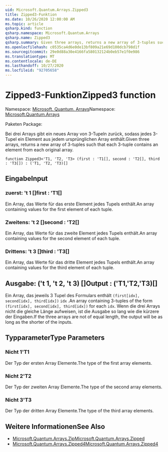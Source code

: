 ```yaml
---
uid: Microsoft.Quantum.Arrays.Zipped3
title: Zipped3-Funktion
ms.date: 10/26/2020 12:00:00 AM
ms.topic: article
qsharp.kind: function
qsharp.namespace: Microsoft.Quantum.Arrays
qsharp.name: Zipped3
qsharp.summary: Given three arrays, returns a new array of 3-tuples such that each 3-tuple contains an element from each original array.
ms.openlocfilehash: c0535ca4d6e0de13bf809a21e69d100dcb798d1f
ms.sourcegitcommit: 29e0d88a30e4166fa580132124b0eb57e1f0e986
ms.translationtype: MT
ms.contentlocale: de-DE
ms.lasthandoff: 10/27/2020
ms.locfileid: "92705658"
---
```

# <a name="zipped3-function"></a><span data-ttu-id="3754a-102">Zipped3-Funktion</span><span class="sxs-lookup"><span data-stu-id="3754a-102">Zipped3 function</span></span>

<span data-ttu-id="3754a-103">Namespace: [Microsoft. Quantum. Arrays](xref:Microsoft.Quantum.Arrays)</span><span class="sxs-lookup"><span data-stu-id="3754a-103">Namespace: [Microsoft.Quantum.Arrays](xref:Microsoft.Quantum.Arrays)</span></span>

<span data-ttu-id="3754a-104">Paketen [](https://nuget.org/packages/)</span><span class="sxs-lookup"><span data-stu-id="3754a-104">Package: [](https://nuget.org/packages/)</span></span>


<span data-ttu-id="3754a-105">Bei drei Arrays gibt ein neues Array von 3-Tupeln zurück, sodass jedes 3-Tupel ein Element aus jedem ursprünglichen Array enthält.</span><span class="sxs-lookup"><span data-stu-id="3754a-105">Given three arrays, returns a new array of 3-tuples such that each 3-tuple contains an element from each original array.</span></span>

```qsharp
function Zipped3<'T1, 'T2, 'T3> (first : 'T1[], second : 'T2[], third : 'T3[]) : ('T1, 'T2, 'T3)[]
```


## <a name="input"></a><span data-ttu-id="3754a-106">Eingabe</span><span class="sxs-lookup"><span data-stu-id="3754a-106">Input</span></span>

### <a name="first--t1"></a><span data-ttu-id="3754a-107">zuerst: 't 1 []</span><span class="sxs-lookup"><span data-stu-id="3754a-107">first : 'T1[]</span></span>

<span data-ttu-id="3754a-108">Ein Array, das Werte für das erste Element jedes Tupels enthält.</span><span class="sxs-lookup"><span data-stu-id="3754a-108">An array containing values for the first element of each tuple.</span></span>


### <a name="second--t2"></a><span data-ttu-id="3754a-109">Zweitens: 't 2 []</span><span class="sxs-lookup"><span data-stu-id="3754a-109">second : 'T2[]</span></span>

<span data-ttu-id="3754a-110">Ein Array, das Werte für das zweite Element jedes Tupels enthält.</span><span class="sxs-lookup"><span data-stu-id="3754a-110">An array containing values for the second element of each tuple.</span></span>


### <a name="third--t3"></a><span data-ttu-id="3754a-111">Drittens: 't 3 []</span><span class="sxs-lookup"><span data-stu-id="3754a-111">third : 'T3[]</span></span>

<span data-ttu-id="3754a-112">Ein Array, das Werte für das dritte Element jedes Tupels enthält.</span><span class="sxs-lookup"><span data-stu-id="3754a-112">An array containing values for the third element of each tuple.</span></span>



## <a name="output--t1t2t3"></a><span data-ttu-id="3754a-113">Ausgabe: ('t 1, 't 2, 't 3) []</span><span class="sxs-lookup"><span data-stu-id="3754a-113">Output : ('T1,'T2,'T3)[]</span></span>

<span data-ttu-id="3754a-114">Ein Array, das jeweils 3 Tupel des Formulars enthält `(first[idx], second[idx], third[idx])` `idx` .</span><span class="sxs-lookup"><span data-stu-id="3754a-114">An array containing 3-tuples of the form `(first[idx], second[idx], third[idx])` for each `idx`.</span></span> <span data-ttu-id="3754a-115">Wenn die drei Arrays nicht die gleiche Länge aufweisen, ist die Ausgabe so lang wie die kürzere der Eingaben.</span><span class="sxs-lookup"><span data-stu-id="3754a-115">If the three arrays are not of equal length, the output will be as long as the shorter of the inputs.</span></span>

## <a name="type-parameters"></a><span data-ttu-id="3754a-116">Typparameter</span><span class="sxs-lookup"><span data-stu-id="3754a-116">Type Parameters</span></span>

### <a name="t1"></a><span data-ttu-id="3754a-117">Nicht 1</span><span class="sxs-lookup"><span data-stu-id="3754a-117">'T1</span></span>

<span data-ttu-id="3754a-118">Der Typ der ersten Array Elemente.</span><span class="sxs-lookup"><span data-stu-id="3754a-118">The type of the first array elements.</span></span>
### <a name="t2"></a><span data-ttu-id="3754a-119">Nicht 2</span><span class="sxs-lookup"><span data-stu-id="3754a-119">'T2</span></span>

<span data-ttu-id="3754a-120">Der Typ der zweiten Array Elemente.</span><span class="sxs-lookup"><span data-stu-id="3754a-120">The type of the second array elements.</span></span>
### <a name="t3"></a><span data-ttu-id="3754a-121">Nicht 3</span><span class="sxs-lookup"><span data-stu-id="3754a-121">'T3</span></span>

<span data-ttu-id="3754a-122">Der Typ der dritten Array Elemente.</span><span class="sxs-lookup"><span data-stu-id="3754a-122">The type of the third array elements.</span></span>

## <a name="see-also"></a><span data-ttu-id="3754a-123">Weitere Informationen</span><span class="sxs-lookup"><span data-stu-id="3754a-123">See Also</span></span>

- [<span data-ttu-id="3754a-124">Microsoft.Quantum.Arrays.Zip</span><span class="sxs-lookup"><span data-stu-id="3754a-124">Microsoft.Quantum.Arrays.Zipped</span></span>](xref:Microsoft.Quantum.Arrays.Zipped)
- [<span data-ttu-id="3754a-125">Microsoft.Quantum.Arrays.Zipped4</span><span class="sxs-lookup"><span data-stu-id="3754a-125">Microsoft.Quantum.Arrays.Zipped4</span></span>](xref:Microsoft.Quantum.Arrays.Zipped4)